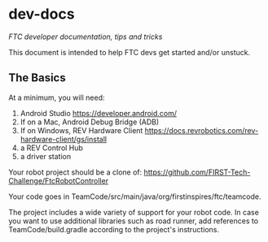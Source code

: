 # dev-docs
*FTC developer documentation, tips and tricks*

This document is intended to help FTC devs get started and/or unstuck.

## The Basics
At a minimum, you will need:
1. Android Studio https://developer.android.com/
  1. If on a Mac, Android Debug Bridge (ADB)
  2. If on Windows, REV Hardware Client https://docs.revrobotics.com/rev-hardware-client/gs/install
2. a REV Control Hub
3. a driver station


Your robot project should be a clone of:
https://github.com/FIRST-Tech-Challenge/FtcRobotController

Your code goes in TeamCode/src/main/java/org/firstinspires/ftc/teamcode.

The project includes a wide variety of support for your robot code. In case you want to use additional libraries such as road runner, add references to TeamCode/build.gradle according to the project's instructions.
